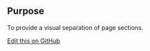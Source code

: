 ## Purpose

To provide a visual separation of page sections.

[Edit this on GitHub](https://github.com/wellcometrust/wellcomecollection.org/edit/master/common/views/components/Divider/README.md)
